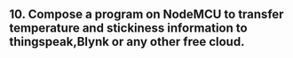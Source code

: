 ## 10. Compose a program on NodeMCU to transfer temperature and stickiness information to thingspeak,Blynk or any other free cloud.
